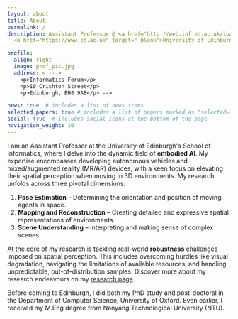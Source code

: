 ```yaml
---
layout: about
title: About
permalink: /
description: Assistant Professor @ <a href="http://web.inf.ed.ac.uk/ipab" target="_blank">School of Informatics</a>, 
  <a href="https://www.ed.ac.uk" target="_blank">University of Edinburgh</a> 

profile:
  align: right
  image: prof_pic.jpg
  address: <!-- >
    <p>Informatics Forum</p>
    <p>10 Crichton Street</p>
    <p>Edinburgh, EH8 9AB</p> -->

news: true  # includes a list of news items
selected_papers: true # includes a list of papers marked as "selected={true}"
social: true  # includes social icons at the bottom of the page
navigation_weight: 10
---
```


I am an Assistant Professor at the University of Edinburgh's School of Informatics, where I delve into the dynamic field of **embodied AI**. My expertise encompasses developing autonomous vehicles and mixed/augmented reality (MR/AR) devices, with a keen focus on elevating their spatial perception when moving in 3D environments. My research unfolds across three pivotal dimensions:
1. **Pose Estimation** – Determining the orientation and position of moving agents in space.
2. **Mapping and Reconstruction** – Creating detailed and expressive spatial representations of environments.
3. **Scene Understanding** – Interpreting and making sense of complex scenes.

At the core of my research is tackling real-world **robustness** challenges imposed on spatial perception. This includes overcoming hurdles like visual degradation, navigating the limitations of available resources, and handling unpredictable, out-of-distribution samples. Discover more about my research endeavours on my [research page](https://christopherlu.github.io/research/).


Before coming to Edinburgh, I did both my PhD study and post-doctoral in the Department of Computer Science, University of Oxford. Even earlier, I received my M.Eng degree from Nanyang Technological University (NTU). 


